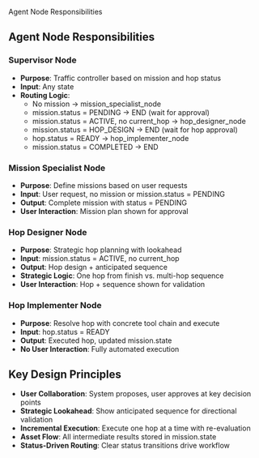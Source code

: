 Agent Node Responsibilities
## Agent Node Responsibilities

### Supervisor Node
- **Purpose**: Traffic controller based on mission and hop status
- **Input**: Any state
- **Routing Logic**:
  - No mission → mission_specialist_node
  - mission.status = PENDING → END (wait for approval)
  - mission.status = ACTIVE, no current_hop → hop_designer_node
  - mission.status = HOP_DESIGN → END (wait for hop approval)
  - hop.status = READY → hop_implementer_node
  - mission.status = COMPLETED → END

### Mission Specialist Node
- **Purpose**: Define missions based on user requests
- **Input**: User request, no mission or mission.status = PENDING
- **Output**: Complete mission with status = PENDING
- **User Interaction**: Mission plan shown for approval

### Hop Designer Node
- **Purpose**: Strategic hop planning with lookahead
- **Input**: mission.status = ACTIVE, no current_hop
- **Output**: Hop design + anticipated sequence
- **Strategic Logic**: One hop from finish vs. multi-hop sequence
- **User Interaction**: Hop + sequence shown for validation

### Hop Implementer Node
- **Purpose**: Resolve hop with concrete tool chain and execute
- **Input**: hop.status = READY
- **Output**: Executed hop, updated mission.state
- **No User Interaction**: Fully automated execution

## Key Design Principles
- **User Collaboration**: System proposes, user approves at key decision points
- **Strategic Lookahead**: Show anticipated sequence for directional validation
- **Incremental Execution**: Execute one hop at a time with re-evaluation
- **Asset Flow**: All intermediate results stored in mission.state
- **Status-Driven Routing**: Clear status transitions drive workflow
